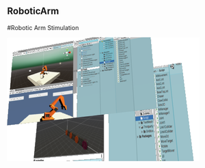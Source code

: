 ## RoboticArm
#Robotic Arm Stimulation



![](https://github.com/Parasmanithakur/RoboticArm/blob/master/robotics.png)
